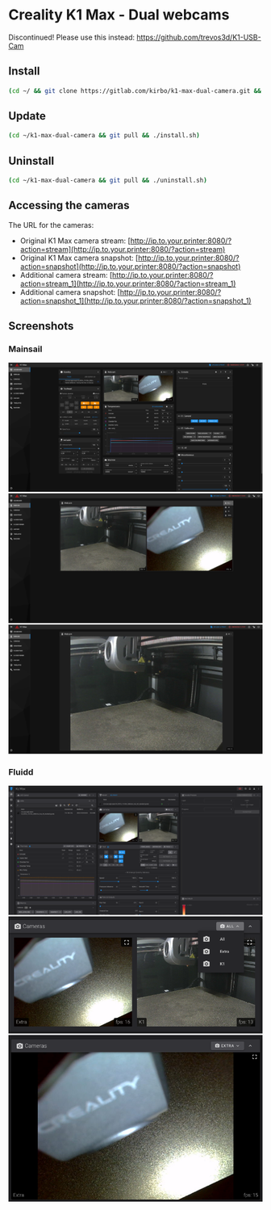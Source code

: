 # Creality K1 Max - Dual webcams

Discontinued!
Please use this instead: https://github.com/trevos3d/K1-USB-Cam


## Install

```sh
(cd ~/ && git clone https://gitlab.com/kirbo/k1-max-dual-camera.git && cd k1-max-dual-camera && ./install.sh)
```

## Update

```sh
(cd ~/k1-max-dual-camera && git pull && ./install.sh)
```

## Uninstall

```sh
(cd ~/k1-max-dual-camera && git pull && ./uninstall.sh)
```

## Accessing the cameras

The URL for the cameras:
- Original K1 Max camera stream: [http://ip.to.your.printer:8080/?action=stream](http://ip.to.your.printer:8080/?action=stream)
- Original K1 Max camera snapshot: [http://ip.to.your.printer:8080/?action=snapshot](http://ip.to.your.printer:8080/?action=snapshot)
- Additional camera stream: [http://ip.to.your.printer:8080/?action=stream_1](http://ip.to.your.printer:8080/?action=stream_1)
- Additional camera snapshot: [http://ip.to.your.printer:8080/?action=snapshot_1](http://ip.to.your.printer:8080/?action=snapshot_1)

## Screenshots

### Mainsail
![Mainsail 1](./screenshot/Mainsail_1.png)
![Mainsail 2](./screenshot/Mainsail_2.png)
![Mainsail 3](./screenshot/Mainsail_3.png)

### Fluidd
![Fluidd 1](./screenshot/Fluidd_1.png)
![Fluidd 2](./screenshot/Fluidd_2.png)
![Fluidd 3](./screenshot/Fluidd_3.png)
